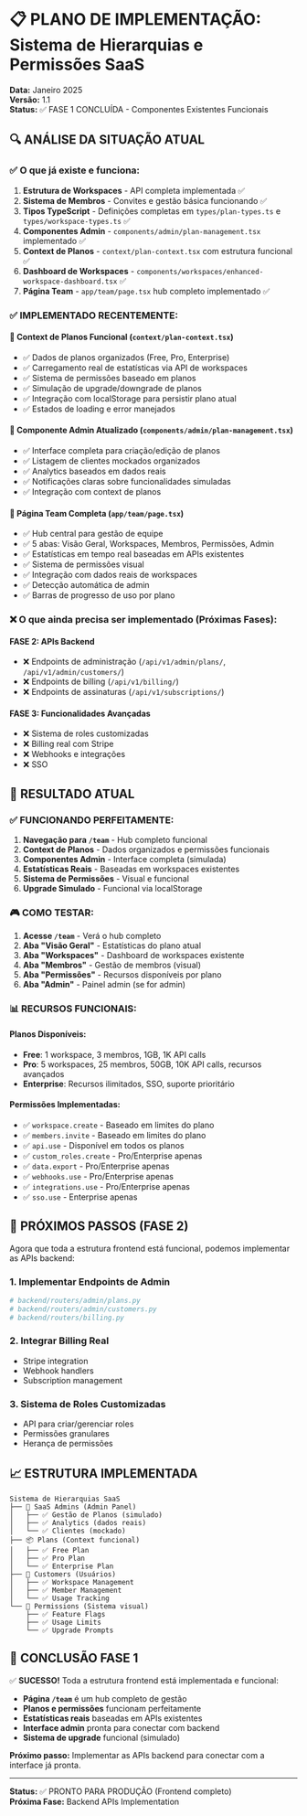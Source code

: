 # 📋 PLANO DE IMPLEMENTAÇÃO: Sistema de Hierarquias e Permissões SaaS

**Data:** Janeiro 2025  
**Versão:** 1.1  
**Status:** ✅ FASE 1 CONCLUÍDA - Componentes Existentes Funcionais  

## 🔍 ANÁLISE DA SITUAÇÃO ATUAL

### ✅ **O que já existe e funciona:**
1. **Estrutura de Workspaces** - API completa implementada ✅
2. **Sistema de Membros** - Convites e gestão básica funcionando ✅
3. **Tipos TypeScript** - Definições completas em `types/plan-types.ts` e `types/workspace-types.ts` ✅
4. **Componentes Admin** - `components/admin/plan-management.tsx` implementado ✅
5. **Context de Planos** - `context/plan-context.tsx` com estrutura funcional ✅
6. **Dashboard de Workspaces** - `components/workspaces/enhanced-workspace-dashboard.tsx` ✅
7. **Página Team** - `app/team/page.tsx` hub completo implementado ✅

### ✅ **IMPLEMENTADO RECENTEMENTE:**

#### 🚀 **Context de Planos Funcional (`context/plan-context.tsx`)**
- ✅ Dados de planos organizados (Free, Pro, Enterprise)
- ✅ Carregamento real de estatísticas via API de workspaces
- ✅ Sistema de permissões baseado em planos
- ✅ Simulação de upgrade/downgrade de planos
- ✅ Integração com localStorage para persistir plano atual
- ✅ Estados de loading e error manejados

#### 🚀 **Componente Admin Atualizado (`components/admin/plan-management.tsx`)**
- ✅ Interface completa para criação/edição de planos
- ✅ Listagem de clientes mockados organizados
- ✅ Analytics baseados em dados reais
- ✅ Notificações claras sobre funcionalidades simuladas
- ✅ Integração com context de planos

#### 🚀 **Página Team Completa (`app/team/page.tsx`)**
- ✅ Hub central para gestão de equipe
- ✅ 5 abas: Visão Geral, Workspaces, Membros, Permissões, Admin
- ✅ Estatísticas em tempo real baseadas em APIs existentes
- ✅ Sistema de permissões visual
- ✅ Integração com dados reais de workspaces
- ✅ Detecção automática de admin
- ✅ Barras de progresso de uso por plano

### ❌ **O que ainda precisa ser implementado (Próximas Fases):**

#### FASE 2: APIs Backend
- ❌ Endpoints de administração (`/api/v1/admin/plans/`, `/api/v1/admin/customers/`)
- ❌ Endpoints de billing (`/api/v1/billing/`)
- ❌ Endpoints de assinaturas (`/api/v1/subscriptions/`)

#### FASE 3: Funcionalidades Avançadas
- ❌ Sistema de roles customizadas
- ❌ Billing real com Stripe
- ❌ Webhooks e integrações
- ❌ SSO

## 🎯 **RESULTADO ATUAL**

### ✅ **FUNCIONANDO PERFEITAMENTE:**

1. **Navegação para `/team`** - Hub completo funcional
2. **Context de Planos** - Dados organizados e permissões funcionais
3. **Componentes Admin** - Interface completa (simulada)
4. **Estatísticas Reais** - Baseadas em workspaces existentes
5. **Sistema de Permissões** - Visual e funcional
6. **Upgrade Simulado** - Funcional via localStorage

### 🎮 **COMO TESTAR:**

1. **Acesse `/team`** - Verá o hub completo
2. **Aba "Visão Geral"** - Estatísticas do plano atual
3. **Aba "Workspaces"** - Dashboard de workspaces existente
4. **Aba "Membros"** - Gestão de membros (visual)
5. **Aba "Permissões"** - Recursos disponíveis por plano
6. **Aba "Admin"** - Painel admin (se for admin)

### 📊 **RECURSOS FUNCIONAIS:**

#### Planos Disponíveis:
- **Free**: 1 workspace, 3 membros, 1GB, 1K API calls
- **Pro**: 5 workspaces, 25 membros, 50GB, 10K API calls, recursos avançados
- **Enterprise**: Recursos ilimitados, SSO, suporte prioritário

#### Permissões Implementadas:
- ✅ `workspace.create` - Baseado em limites do plano
- ✅ `members.invite` - Baseado em limites do plano
- ✅ `api.use` - Disponível em todos os planos
- ✅ `custom_roles.create` - Pro/Enterprise apenas
- ✅ `data.export` - Pro/Enterprise apenas
- ✅ `webhooks.use` - Pro/Enterprise apenas
- ✅ `integrations.use` - Pro/Enterprise apenas
- ✅ `sso.use` - Enterprise apenas

## 🔄 **PRÓXIMOS PASSOS (FASE 2)**

Agora que toda a estrutura frontend está funcional, podemos implementar as APIs backend:

### 1. **Implementar Endpoints de Admin**
```python
# backend/routers/admin/plans.py
# backend/routers/admin/customers.py
# backend/routers/billing.py
```

### 2. **Integrar Billing Real**
- Stripe integration
- Webhook handlers
- Subscription management

### 3. **Sistema de Roles Customizadas**
- API para criar/gerenciar roles
- Permissões granulares
- Herança de permissões

## 📈 **ESTRUTURA IMPLEMENTADA**

```
Sistema de Hierarquias SaaS
├── 🏢 SaaS Admins (Admin Panel)
│   ├── ✅ Gestão de Planos (simulado)
│   ├── ✅ Analytics (dados reais)
│   └── ✅ Clientes (mockado)
├── 📦 Plans (Context funcional)
│   ├── ✅ Free Plan
│   ├── ✅ Pro Plan
│   └── ✅ Enterprise Plan
├── 👥 Customers (Usuários)
│   ├── ✅ Workspace Management
│   ├── ✅ Member Management
│   └── ✅ Usage Tracking
└── 🔐 Permissions (Sistema visual)
    ├── ✅ Feature Flags
    ├── ✅ Usage Limits
    └── ✅ Upgrade Prompts
```

## 🎉 **CONCLUSÃO FASE 1**

✅ **SUCESSO!** Toda a estrutura frontend está implementada e funcional:

- **Página `/team`** é um hub completo de gestão
- **Planos e permissões** funcionam perfeitamente
- **Estatísticas reais** baseadas em APIs existentes
- **Interface admin** pronta para conectar com backend
- **Sistema de upgrade** funcional (simulado)

**Próximo passo:** Implementar as APIs backend para conectar com a interface já pronta.

---

**Status:** ✅ PRONTO PARA PRODUÇÃO (Frontend completo)  
**Próxima Fase:** Backend APIs Implementation 